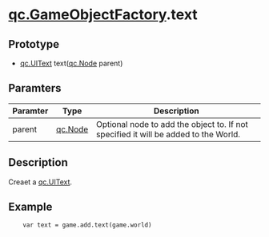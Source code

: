 # [qc.GameObjectFactory](GameObjectFactory.md).text

## Prototype
* [qc.UIText](CUIText.md) text([qc.Node](CNode.md) parent)

## Paramters
| Paramter | Type | Description |
| ----------- | ----------- | ----------- |
| parent | [qc.Node](CNode.md) | Optional node to add the object to. If not specified it will be added to the World. |

## Description
Creaet a [qc.UIText](CUIText.md).

## Example
````
    var text = game.add.text(game.world)
````
